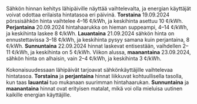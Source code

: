 Sähkön hinnan kehitys lähipäiville näyttää vaihtelevalta, ja energian käyttäjät voivat odottaa erilaista hintatasoa eri päivinä. **Torstaina** 19.09.2024 pörssisähkön hinta vaihtelee 4–16 ¢/kWh, ja keskihinta asettuu 10 ¢/kWh. **Perjantaina** 20.09.2024 hintahaarukka on hieman suppeampi, 4–14 ¢/kWh, ja keskihinta laskee 8 ¢/kWh. **Lauantaina** 21.09.2024 sähkön hinta on ennustettavissa 3–18 ¢/kWh, ja keskihinta pysyy samana kuin perjantaina, 8 ¢/kWh. **Sunnuntaina** 22.09.2024 hinnat laskevat entisestään, vaihdellen 2–11 ¢/kWh, ja keskihinta on 5 ¢/kWh. Viikon alussa, **maanantaina** 23.09.2024, sähkön hinta on alhaisin, vain 2–4 ¢/kWh, ja keskihinta 3 ¢/kWh.

Kokonaisuudessaan lähipäivät tarjoavat sähkönkäyttäjille vaihtelevaa hintatasoa. **Torstaina** ja **perjantaina** hinnat liikkuvat kohtuullisella tasolla, kun taas **lauantai** tuo mukanaan suurimman hintahaarukan. **Sunnuntaina** ja **maanantaina** hinnat ovat erityisen matalat, mikä voi olla mieluisa uutinen kaikille energian käyttäjille.